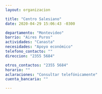 ```yaml
---
layout: organizacion

title: "Centro Salesiano"
date: 2020-04-29 15:06:43 -0300

departamento: "Montevideo"
barrio: "Aires Puros"
actividades: "Canasta"
necesidades: "Apoyo económico"
telefono_contacto: ""
direccion: "2355 5684"

otros_contactos: "2355 5684"
horario: ""
aclaraciones: "Consultar telefónicamente"
cuenta_bancaria: ""

---
```

